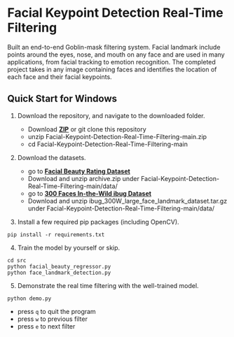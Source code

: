 # Facial Keypoint Detection Real-Time Filtering

Built an end-to-end Goblin-mask filtering system. Facial landmark include points around the eyes, nose, and mouth on any face and are used in many applications, from facial tracking to emotion recognition. The completed project takes in any image containing faces and identifies the location of each face and their facial keypoints.

## Quick Start for Windows

1. Download the repository, and navigate to the downloaded folder.

	- Download [**ZIP**]() or git clone this repository
	- unzip Facial-Keypoint-Detection-Real-Time-Filtering-main.zip
	- cd Facial-Keypoint-Detection-Real-Time-Filtering-main

2. Download the datasets.

	- go to [**Facial Beauty Rating Dataset**](https://www.kaggle.com/datasets/pranavchandane/scut-fbp5500-v2-facial-beauty-scores/data)
	- Download and unzip archive.zip under Facial-Keypoint-Detection-Real-Time-Filtering-main/data/
	- go to [**300 Faces In-the-Wild ibug Dataset**](http://dlib.net/files/data/ibug_300W_large_face_landmark_dataset.tar.gz)
	- Download and unzip ibug_300W_large_face_landmark_dataset.tar.gz under Facial-Keypoint-Detection-Real-Time-Filtering-main/data/

3. Install a few required pip packages (including OpenCV).

```
pip install -r requirements.txt
```

4. Train the model by yourself or skip.

```
cd src
python facial_beauty_regressor.py
python face_landmark_detection.py
```

5. Demonstrate the real time filtering with the well-trained model.

```
python demo.py
```

-   press `q` to quit the program
-   press `w` to previous filter
-   press `e` to next filter

